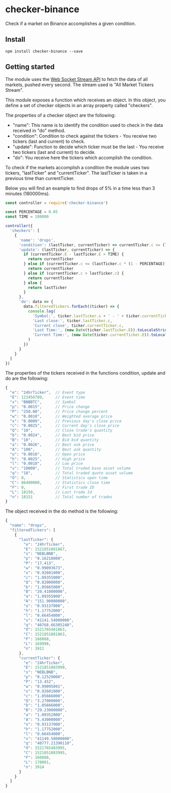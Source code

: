 # checker-binance

Check if a market on Binance accomplishes a given condition.

## Install  

```npm install checker-binance --save```

## Getting started

The module uses the [Web Socket Stream API](https://github.com/binance-exchange/binance-official-api-docs/blob/master/web-socket-streams.md) to fetch the data of all markets, pushed every second. The stream used is "All Market Tickers Stream".

This module exposes a function which receives an object. In this object, you define a set of checker objects in an array property called "checkers".

The properties of a checker object are the following:

* "name": This name is to identify the condition used to check in the data received in "do" method.
* "condition": Condition to check against the tickers - You receive two tickers (last and current) to check.
* "update": Function to decide which ticker must be the last - You receive two tickers (last and current) to decide.
* "do": You receive here the tickers which accomplish the condition.

To check if the markets accomplish a condition the module uses two tickers, "lastTicker" and "currentTicker". The lastTicker is taken in a previous time than currentTicker.

Below you will find an example to find drops of 5% in a time less than 3 minutes (180000ms).

```javascript
const controller = require('checker-binance')

const PERCENTAGE = 0.05
const TIME = 180000

controller({
  'checkers': [
    {
      'name': 'drops',
      'condition': (lastTicker, currentTicker) => currentTicker.c <= (lastTicker.c * (1 - PERCENTAGE)),
      'update': (lastTicker, currentTicker) => {
        if (currentTicker.E - lastTicker.E > TIME) {
          return currentTicker
        } else if (currentTicker.c <= (lastTicker.c * (1 - PERCENTAGE))) {
          return currentTicker
        } else if (currentTicker.c > lastTicker.c) {
          return currentTicker
        } else {
          return lastTicker
        }
      },
      'do': data => {
        data.filteredTickers.forEach((ticker) => {
          console.log(
            'Symbol:', ticker.lastTicker.s + ' - ' + ticker.currentTicker.s,
            'Last close:', ticker.lastTicker.c,
            'Current close', ticker.currentTicker.c,
            'Last Time:', (new Date(ticker.lastTicker.E)).toLocaleString(),
            'Current Time:', (new Date(ticker.currentTicker.E)).toLocaleString()
          )
        })
      }
    }
  ]
})
```  

The properties of the tickers received in the functions condition, update and do are the following:

```javascript
{
  "e": "24hrTicker",  // Event type
  "E": 123456789,     // Event time
  "s": "BNBBTC",      // Symbol
  "p": "0.0015",      // Price change
  "P": "250.00",      // Price change percent
  "w": "0.0018",      // Weighted average price
  "x": "0.0009",      // Previous day's close price
  "c": "0.0025",      // Current day's close price
  "Q": "10",          // Close trade's quantity
  "b": "0.0024",      // Best bid price
  "B": "10",          // Bid bid quantity
  "a": "0.0026",      // Best ask price
  "A": "100",         // Best ask quantity
  "o": "0.0010",      // Open price
  "h": "0.0025",      // High price
  "l": "0.0010",      // Low price
  "v": "10000",       // Total traded base asset volume
  "q": "18",          // Total traded quote asset volume
  "O": 0,             // Statistics open time
  "C": 86400000,      // Statistics close time
  "F": 0,             // First trade ID
  "L": 18150,         // Last trade Id
  "n": 18151          // Total number of trades
}
```

The object received in the do method is the following:

```javascript
{
  "name": "drops",
  "filteredTickers": [
    {
      "lastTicker": {
        "e": "24hrTicker",
        "E": 1521851881867,
        "s": "NEBLBNB",
        "p": "0.16218000",
        "P": "17.413",
        "w": "0.99093673",
        "x": "0.92601000",
        "c": "1.09355000",
        "Q": "0.82000000",
        "b": "1.05665000",
        "B": "20.41000000",
        "a": "1.09355000",
        "A": "151.90000000",
        "o": "0.93137000",
        "h": "1.17752000",
        "l": "0.66454000",
        "v": "41141.54000000",
        "q": "40768.66305240",
        "O": 1521765481863,
        "C": 1521851881863,
        "F": 166088,
        "L": 169998,
        "n": 3911
      },
      "currentTicker": {
        "e": "24hrTicker",
        "E": 1521851883999,
        "s": "NEBLBNB",
        "p": "0.12529000",
        "P": "13.452",
        "w": "0.99095091",
        "x": "0.92601000",
        "c": "1.05666000",
        "Q": "3.27000000",
        "b": "1.05666000",
        "B": "29.23000000",
        "a": "1.09352000",
        "A": "5.43000000",
        "o": "0.93137000",
        "h": "1.17752000",
        "l": "0.66454000",
        "v": "41149.58000000",
        "q": "40777.21390110",
        "O": 1521765483995,
        "C": 1521851883995,
        "F": 166088,
        "L": 170001,
        "n": 3914
      }
    }
  ]
}
```
